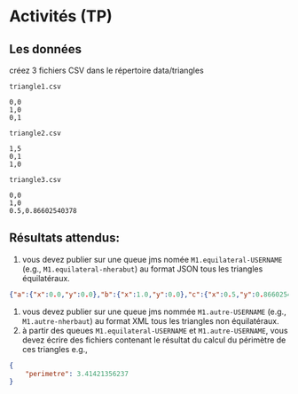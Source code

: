# Activités (TP)

## Les données

créez 3 fichiers CSV dans le répertoire data/triangles

`triangle1.csv`

```csv
0,0
1,0
0,1
```

`triangle2.csv`

```csv
1,5
0,1
1,0
```

`triangle3.csv`

```csv
0,0
1,0
0.5,0.86602540378
```

## Résultats attendus:

1. vous devez publier sur une queue jms nomée `M1.equilateral-USERNAME` (e.g., `M1.equilateral-nherabut`) au format JSON tous les triangles équilatéraux.

```json
{"a":{"x":0.0,"y":0.0},"b":{"x":1.0,"y":0.0},"c":{"x":0.5,"y":0.86602540378}}
```

1. vous devez publier sur une queue jms nommée `M1.autre-USERNAME` (e.g., `M1.autre-nherbaut`) au format XML tous les triangles non équilatéraux.
2. à partir des queues `M1.equilateral-USERNAME` et `M1.autre-USERNAME`, vous devez écrire des fichiers contenant le résultat du calcul du périmètre de ces triangles e.g.,

```json
{
    "perimetre": 3.41421356237
}
```
